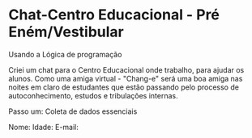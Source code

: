 # Chat-Centro Educacional - Pré Eném/Vestibular

Usando a Lógica de programação

Criei um chat para o Centro Educacional onde trabalho, para ajudar os alunos. 
Como uma amiga virtual - "Chang-e" será uma boa amiga nas noites em claro de estudantes que estão passando pelo processo de autoconhecimento, estudos e tribulações internas. 

Passo um: Coleta de dados essenciais

Nome:
Idade:
E-mail: 

